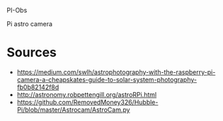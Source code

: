 PI-Obs

Pi astro camera

# Sources

- https://medium.com/swlh/astrophotography-with-the-raspberry-pi-camera-a-cheapskates-guide-to-solar-system-photography-fb0b82142f8d
- http://astronomy.robpettengill.org/astroRPi.html
- https://github.com/RemovedMoney326/Hubble-Pi/blob/master/Astrocam/AstroCam.py
